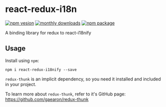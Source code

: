 # react-redux-i18n

[![npm vesion](https://img.shields.io/badge/code_style-prettier-ff69b4.svg)](https://github.com/prettier/prettier)
[![monthly downloads](http://img.shields.io/npm/dm/react-redux-i18nify.svg)](https://www.npmjs.com/package/react-redux-i18nify)
[![npm package](http://img.shields.io/npm/v/react-redux-i18nify.svg)](https://www.npmjs.com/package/react-redux-i18nify)


A binding library for redux to react-i18nify

## Usage

Install using `npm`:

```
npm i react-redux-i18nify --save
```

`redux-thunk` is an implicit dependency, so you need it installed and included in your project.

To learn more about `redux-thunk`, refer to it's GitHub page:
https://github.com/gaearon/redux-thunk
